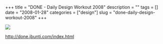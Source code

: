 +++
title = "DONE - Daily Design Workout 2008"
description = ""
tags = []
date = "2008-01-28"
categories = ["design"]
slug = "done-daily-design-workout-2008"
+++


 

  <div id="screens-thumbs" class="clearfix">
    <div class="txt-center" id="design-submission"><a href="http://done.jbunti.com/index.html"><img id='bluga-thumbnail-1060' class='bluga-thumbnail large' src='//media.konigi.com/bluga/
wt47f281dbd42e5_0.jpg'/></a></div>  
  </div>   
<p><a href="http://done.jbunti.com/index.html">http://done.jbunti.com/index.html</a></p>





